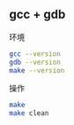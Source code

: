 ## gcc + gdb

环境

```bash
gcc --version
gdb --version
make --version
```

操作

```bash
make
make clean
```
